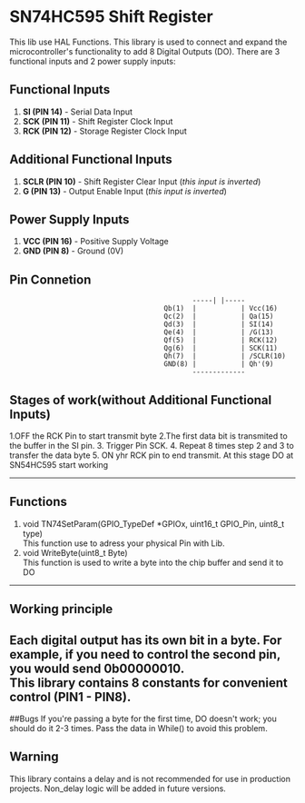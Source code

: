 # SN74HC595 Shift Register
This lib use HAL Functions.
This library is used to connect and expand the microcontroller's functionality to add 8 Digital Outputs (DO). There are 3 functional inputs and 2 power supply inputs:

## Functional Inputs
1. **SI (PIN 14)** - Serial Data Input  
2. **SCK (PIN 11)** - Shift Register Clock Input  
3. **RCK (PIN 12)** - Storage Register Clock Input

## Additional Functional Inputs
1. **SCLR (PIN 10)** - Shift Register Clear Input (*this input is inverted*)  
2. **G (PIN 13)** - Output Enable Input (*this input is inverted*)  

## Power Supply Inputs  
1. **VCC (PIN 16)** - Positive Supply Voltage  
2. **GND (PIN 8)** - Ground (0V)  

## Pin Connetion
                                                 -----| |-----  
                                          Qb(1)  |           | Vcc(16)   
                                          Qc(2)  |           | Qa(15)   
                                          Qd(3)  |           | SI(14)  
                                          Qe(4)  |           | /G(13)  
                                          Qf(5)  |           | RCK(12)  
                                          Qg(6)  |           | SCK(11)  
                                          Qh(7)  |           | /SCLR(10)  
                                          GND(8) |           | Qh'(9)  
                                                 -------------   
## Stages of work(without Additional Functional Inputs)  
1.OFF the RCK Pin to start transmit byte
2.The first data bit is transmited to the buffer in the SI pin.
3. Trigger Pin SCK.
4. Repeat 8 times step 2 and 3 to transfer the data byte
5. ON yhr RCK pin to end transmit. At this stage DO at SN54HC595 start working
***
## Functions  
1. void TN74SetParam(GPIO_TypeDef *GPIOx, uint16_t GPIO_Pin, uint8_t type)  
  This function use to adress your physical Pin with Lib.   
2. void WriteByte(uint8_t Byte)  
   This function is used to write a byte into the chip buffer and send it to DO
---
## Working principle  
Each digital output has its own bit in a byte. For example, if you need to control the second pin, you would send **0b00000010**.  
This library contains 8 constants for convenient control (PIN1 - PIN8).  
---
##Bugs
If you're passing a byte for the first time, DO doesn't work; you should do it 2-3 times. Pass the data in While() to avoid this problem.
## Warning
This library contains a delay and is not recommended for use in production projects. Non_delay logic will be added in future versions.
